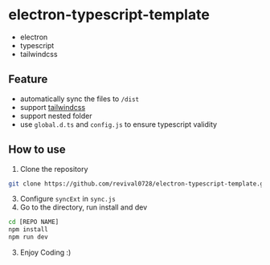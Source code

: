 # electron-typescript-template

- electron
- typescript
- tailwindcss

## Feature
- automatically sync the files to `/dist`
- support [tailwindcss](https://tailwindcss.com/)
- support nested folder
- use `global.d.ts` and `config.js` to ensure typescript validity

## How to use
1. Clone the repository
```bash
git clone https://github.com/revival0728/electron-typescript-template.git [REPO NAME]
```
3. Configure `syncExt` in `sync.js`
2. Go to the directory, run install and dev
```bash
cd [REPO NAME]
npm install
npm run dev
```
3. Enjoy Coding :)

